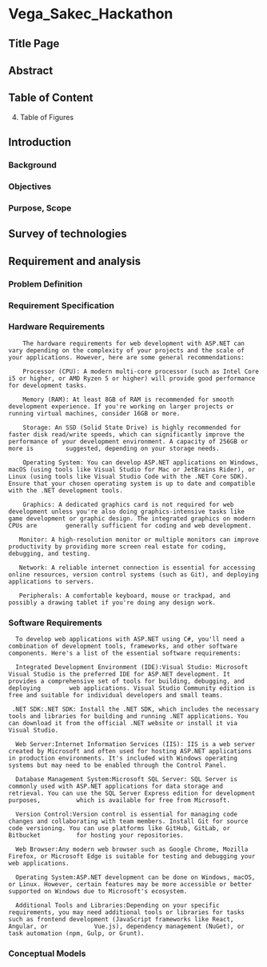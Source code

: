 # Vega_Sakec_Hackathon
## Title Page

## Abstract

## Table of Content
4. Table of Figures
   
## Introduction
### Background
### Objectives
### Purpose, Scope

## Survey of technologies

## Requirement and analysis
### Problem Definition
### Requirement Specification
### Hardware Requirements
        The hardware requirements for web development with ASP.NET can vary depending on the complexity of your projects and the scale of your applications. However, here are some general recommendations:
         
        Processor (CPU): A modern multi-core processor (such as Intel Core i5 or higher, or AMD Ryzen 5 or higher) will provide good performance for development tasks.

        Memory (RAM): At least 8GB of RAM is recommended for smooth development experience. If you're working on larger projects or running virtual machines, consider 16GB or more.

        Storage: An SSD (Solid State Drive) is highly recommended for faster disk read/write speeds, which can significantly improve the performance of your development environment. A capacity of 256GB or more is         suggested, depending on your storage needs.

        Operating System: You can develop ASP.NET applications on Windows, macOS (using tools like Visual Studio for Mac or JetBrains Rider), or Linux (using tools like Visual Studio Code with the .NET Core SDK).         Ensure that your chosen operating system is up to date and compatible with the .NET development tools.

        Graphics: A dedicated graphics card is not required for web development unless you're also doing graphics-intensive tasks like game development or graphic design. The integrated graphics on modern CPUs are        generally sufficient for coding and web development.

       Monitor: A high-resolution monitor or multiple monitors can improve productivity by providing more screen real estate for coding, debugging, and testing.

       Network: A reliable internet connection is essential for accessing online resources, version control systems (such as Git), and deploying applications to servers.

       Peripherals: A comfortable keyboard, mouse or trackpad, and possibly a drawing tablet if you're doing any design work.


### Software Requirements
      To develop web applications with ASP.NET using C#, you'll need a combination of development tools, frameworks, and other software components. Here's a list of the essential software requirements:

      Integrated Development Environment (IDE):Visual Studio: Microsoft Visual Studio is the preferred IDE for ASP.NET development. It provides a comprehensive set of tools for building, debugging, and deploying        web applications. Visual Studio Community edition is free and suitable for individual developers and small teams.
     
     .NET SDK:.NET SDK: Install the .NET SDK, which includes the necessary tools and libraries for building and running .NET applications. You can download it from the official .NET website or install it via            Visual Studio.

      Web Server:Internet Information Services (IIS): IIS is a web server created by Microsoft and often used for hosting ASP.NET applications in production environments. It's included with Windows operating            systems but may need to be enabled through the Control Panel.
      
      Database Management System:Microsoft SQL Server: SQL Server is commonly used with ASP.NET applications for data storage and retrieval. You can use the SQL Server Express edition for development purposes,          which is available for free from Microsoft.

      Version Control:Version control is essential for managing code changes and collaborating with team members. Install Git for source code versioning. You can use platforms like GitHub, GitLab, or Bitbucket          for hosting your repositories.

      Web Browser:Any modern web browser such as Google Chrome, Mozilla Firefox, or Microsoft Edge is suitable for testing and debugging your web applications.

      Operating System:ASP.NET development can be done on Windows, macOS, or Linux. However, certain features may be more accessible or better supported on Windows due to Microsoft's ecosystem.
      
      Additional Tools and Libraries:Depending on your specific requirements, you may need additional tools or libraries for tasks such as frontend development (JavaScript frameworks like React, Angular, or             Vue.js), dependency management (NuGet), or task automation (npm, Gulp, or Grunt).

    

### Conceptual Models
